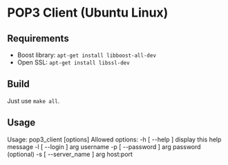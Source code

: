 # POP3 Client (Ubuntu Linux)

## Requirements

- Boost library: `apt-get install libboost-all-dev`
- Open SSL: `apt-get install libssl-dev`

## Build

Just use `make all`.

## Usage

Usage: pop3\_client [options]
Allowed options:
  -h [ --help ]            display this help message
  -l [ --login ] arg       username
  -p [ --password ] arg    password (optional)
  -s [ --server\_name ] arg host:port
